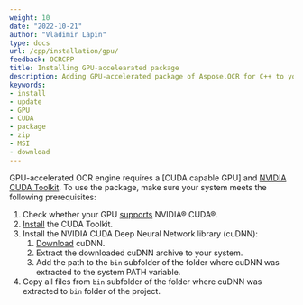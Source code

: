 ```yaml
---
weight: 10
date: "2022-10-21"
author: "Vladimir Lapin"
type: docs
url: /cpp/installation/gpu/
feedback: OCRCPP
title: Installing GPU-accelearated package
description: Adding GPU-accelerated package of Aspose.OCR for C++ to your project.
keywords:
- install
- update
- GPU
- CUDA
- package
- zip
- MSI
- download
---
```


GPU-accelerated OCR engine requires a [CUDA capable GPU] and [NVIDIA CUDA Toolkit](https://developer.nvidia.com/cuda-downloads). To use the package, make sure your system meets the following prerequisites:

1. Check whether your GPU [supports](https://developer.nvidia.com/cuda-gpus) NVIDIA® CUDA®.
2. [Install](https://docs.nvidia.com/cuda/index.html#installation-guides) the CUDA Toolkit.
3. Install the NVIDIA CUDA Deep Neural Network library (cuDNN):
    1. [Download](https://docs.nvidia.com/deeplearning/cudnn/install-guide/index.html) cuDNN.
    2. Extract the downloaded cuDNN archive to your system.
    3. Add the path to the `bin` subfolder of the folder where cuDNN was extracted to the system PATH variable.
4. Copy all files from `bin` subfolder of the folder where cuDNN was extracted to `bin` folder of the project.
